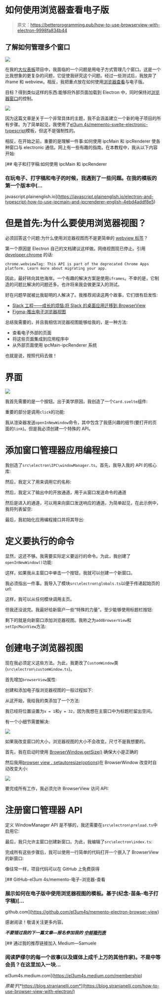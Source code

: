 # 如何使用浏览器查看电子版

> 原文：<https://betterprogramming.pub/how-to-use-browserview-with-electron-9998fa834b44>

## 了解如何管理多个窗口

![](img/12618c5b2d8126c17eea7bfb43f439dc.png)

在我的[大仪表板](https://javascript.plainenglish.io/the-journey-of-a-novice-programmer-82366ec7851a)项目中，我面临的一个问题是用电子方式管理几个窗口。这是一个比我想象的更复杂的问题，它促使我研究这个问题。经过一些测试后，我放弃了 iframe 和 webview。相反，我把重点放在如何使用[浏览器查看](https://www.electronjs.org/docs/latest/api/browser-view)与电子版。

目标？得到类似这样的东西:能够将外部页面加载到 Electron 中，同时保持对[浏览器窗口](https://www.electronjs.org/docs/latest/api/browser-window)的控制。

![](img/38e25d7397124601972f38f93f5e889b.png)

因为这篇文章是关于一个非常具体的主题，我不会涵盖建立一个新的电子项目的所有步骤。为了简单起见，我使用了[el3um 4s/memento-svelte-electronic-typescript](https://github.com/el3um4s/memento-svelte-electron-typescript)模板，但这不是强制性的。

相反，在开始之前，重要的是理解一件事:如何使用 ipcMain 和 ipcRenderer 使各种窗口与 electronic 通信。网上有一些有趣的指南。在本教程中，我从以下内容开始:

[](https://javascript.plainenglish.io/electron-and-typescript-how-to-use-ipcmain-and-ipcrenderer-english-4ebd4addf8e5) [## 电子和打字稿:如何使用 ipcMain 和 ipcRenderer

### 在玩电子、打字稿和电子的时候，我遇到了一些问题。在我的模板的第一个版本中(…

javascript.plainenglish.io](https://javascript.plainenglish.io/electron-and-typescript-how-to-use-ipcmain-and-ipcrenderer-english-4ebd4addf8e5) 

# 但是首先:为什么要使用浏览器视图？

必须回答这个问题:为什么使用浏览器视图而不是更简单的 [webview 标签](https://www.electronjs.org/docs/latest/api/webview-tag)？

第一个原因是 Electron 自己的文档建议这样做。网络视图现已停止。引用 [developer.chrome](https://developer.chrome.com/docs/extensions/reference/webviewTag/) 的话:

```
chrome.webviewTag: This API is part of the deprecated Chrome Apps platform. Learn more about migrating your app.
```

因此，最好转向其他海岸。一个有趣的解决方案是使用`iframes`。不幸的是，它制造的问题比解决的问题还多。也许将来我会做更深入的测试。

好在问题早就被比我聪明的人解决了。我推荐阅读这两个故事，它们很有启发性:

*   [Slack 工程——成长的烦恼:将 Slack 的桌面应用迁移到 BrowserView](https://slack.engineering/growing-pains-migrating-slacks-desktop-app-to-browserview/)
*   [Figma-推出电子浏览器视图](https://www.figma.com/blog/introducing-browserview-for-electron/)

总结我需要的，并且我相信浏览器视图能够给我的，是一种方法:

*   查看电子外部的页面
*   将这些页面集成到应用程序中
*   从外部页面使用 ipcMain-ipcRenderer 系统

也就是说，按照代码去做！

# 界面

![](img/59ffe6c9e37d0f9238969f7698cd044b.png)

我首先需要的是一个按钮。出于美学原因，我创造了一个`Card.svelte`组件:

重要的部分是调用`click`的功能:

我从渲染器发送`openInNewWindow`命令，其中包含了我感兴趣的细节(要打开的页面的`link`)。但是我必须创建一个特殊的 API。

# 添加窗口管理器应用编程接口

我创造了`src\electron\IPC\windowManager.ts`。首先，我导入我的 API 的核心库:

然后，我定义了用来调用它的名称:

然后，我定义了输出中的开放通道，用于从窗口发送命令的通道

然后是进入的通道，可以用来向窗口发送响应的通道。为简单起见，在此示例中，我将列表留空:

最后，我初始化应用编程接口并将其导出:

# 定义要执行的命令

显然，这还不够。我需要实际定义要运行的命令。为此，我创建了`openInNewWindow()`功能:

这样，如果我从主窗口中单击一个按钮，我就可以创建一个新窗口。

我必须指出一件事。我导入了模块`src\electron\globals.ts`以便于传递起始页的 url:

这样，我可以从任何模块调用主页。

但我还没说完。我最好给新窗户一些“特殊的力量”。至少能够使用标题栏按钮:

剩下的就是向新窗口添加浏览器视图。我称之为`addBrowserView`和`setIpcMainView`方法:

# 创建电子浏览器视图

现在我必须定义这些方法。为此，我更改了`CustomWindow`类(`src\electron\customWindow.ts`)。

首先增加`browserView`属性:

创建和添加电子版浏览器视图的一般过程如下:

从这开始，我给我的类添加了一个方法:

我已经将位置设置为`x = 1`和`y = 32`，因为我想在主窗口中为标题栏留出空间。

有一个小细节需要解决:

![](img/90f45e4d5b86d36ddf40e39571db3caa.png)

如果我改变窗口的大小，浏览器视图的大小不会改变。尺寸不是我想要的。

首先，我在启动时使用 [BrowserWindow.getSize()](https://www.electronjs.org/docs/latest/api/browser-window#wingetsize) 确保大小是正确的

然后我用[browser view . setautoresize(options)](https://www.electronjs.org/docs/latest/api/browser-view)在 BrowserWindow 改变时自动改变大小:

![](img/9d5d4dafa2ba6990a568f1dd7d7626cb.png)

要完成所有工作，我必须允许 BrowserView 访问 API:

# 注册窗口管理器 API

定义 WindowManager API 是不够的，我还需要在`src\electron\preload.ts`中启用它:

最后，我只允许主窗口创建新窗口。为此，我编辑了`src\electron\index.ts`:

完成所有这些步骤后，我可以使用一行简单的代码打开一个嵌入了 BrowserView 的新窗口:

像往常一样，项目代码可以在 GitHub 上免费获得

[](https://github.com/el3um4s/memento-electron-browser-view) [## GitHub-el3um 4s/memento-电子-浏览器-查看

### 展示如何在电子版中使用浏览器视图的模板。基于(纪念-苗条-电子打字稿)[…

github.com](https://github.com/el3um4s/memento-electron-browser-view) 

感谢阅读！敬请关注更多内容。

***不要错过我的下一篇文章—报名参加我的*** [***中邮箱列表***](https://medium.com/subscribe/@el3um4s)

[](https://el3um4s.medium.com/membership) [## 通过我的推荐链接加入 Medium—Samuele

### 阅读萨缪尔的每一个故事(以及媒体上成千上万的其他作家)。不是中等会员？在这里加入一块…

el3um4s.medium.com](https://el3um4s.medium.com/membership) 

*原载于*[*https://blog.stranianelli.com*](https://blog.stranianelli.com/how-to-use-browser-view-with-electron/)
